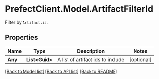 # PrefectClient.Model.ArtifactFilterId
Filter by `Artifact.id`.

## Properties

Name | Type | Description | Notes
------------ | ------------- | ------------- | -------------
**Any** | **List&lt;Guid&gt;** | A list of artifact ids to include | [optional] 

[[Back to Model list]](../README.md#documentation-for-models) [[Back to API list]](../README.md#documentation-for-api-endpoints) [[Back to README]](../README.md)


